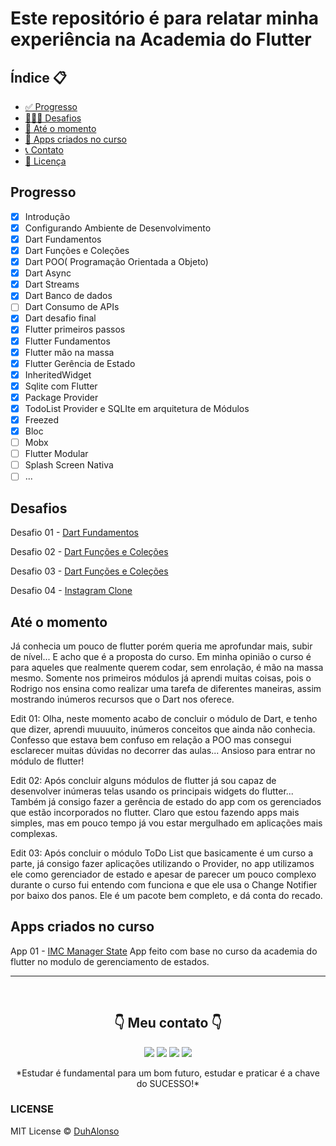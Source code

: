 <h1>Este repositório é para relatar minha experiência na Academia do Flutter </h1>

<h2>Índice 📋</h2>

   <p>

   - [✅ Progresso](#Progresso)
   - [👨🏽‍💻 Desafios](#Desafios)
   - [📅 Até o momento](#at%C3%A9-o-momento)
   - [📲 Apps criados no curso](#Apps-criados-no-curso)
   - [📞 Contato](#-Meu-contato-)
   - [📝 Licença](#LICENSE)

   </p>

<h2>Progresso</h2>

- [x] Introdução
- [x] Configurando Ambiente de Desenvolvimento
- [x] Dart Fundamentos
- [x] Dart Funções e Coleções
- [x] Dart POO( Programação Orientada a Objeto)
- [X] Dart Async
- [X] Dart Streams
- [x] Dart Banco de dados
- [ ] Dart Consumo de APIs
- [x] Dart desafio final
- [x] Flutter primeiros passos
- [x] Flutter Fundamentos
- [x] Flutter mão na massa
- [x] Flutter Gerência de Estado
- [x] InheritedWidget
- [x] Sqlite com Flutter
- [x] Package Provider
- [x] TodoList Provider e SQLIte em arquitetura de Módulos
- [x] Freezed
- [x] Bloc
- [ ] Mobx
- [ ] Flutter Modular
- [ ] Splash Screen Nativa
- [ ] ...

<h2>Desafios</h2>

Desafio 01 - [Dart Fundamentos](https://github.com/DuhAlonso/academia_do_flutter/blob/main/lib/desafios/desafio01.dart)

Desafio 02 -  [Dart Funções e Coleções](https://github.com/DuhAlonso/academia_do_flutter/blob/main/lib/desafios/desafio01.dart)

Desafio 03 -  [Dart Funções e Coleções](https://github.com/DuhAlonso/academia_do_flutter/blob/main/lib/desafios/desafio%20final%20dart/desafio_final_dart.dart)

Desafio 04 -  [Instagram Clone](https://github.com/DuhAlonso/desafio_af_insta_clone)

<h2>Até o momento</h2>
<p>
Já conhecia um pouco de flutter porém queria me aprofundar mais, subir de nível... E acho que é a proposta do curso. Em minha opinião o curso é para aqueles que realmente querem codar, sem enrolação, é mão na massa mesmo. Somente nos primeiros módulos já aprendi muitas coisas, pois o Rodrigo nos ensina como realizar uma tarefa de diferentes maneiras, assim mostrando inúmeros recursos que o Dart nos oferece.

Edit 01: Olha, neste momento acabo de concluir o módulo de Dart, e tenho que dizer, aprendi muuuuito, inúmeros conceitos que ainda não conhecia. Confesso que estava bem confuso em relação a POO mas consegui esclarecer muitas dúvidas no decorrer das aulas... Ansioso para entrar no módulo de flutter!

Edit 02: Após concluir alguns módulos de flutter já sou capaz de desenvolver inúmeras telas usando os principais widgets do flutter... Também já consigo fazer a gerência de estado do app com os gerenciados que estão incorporados no flutter. Claro que estou fazendo apps mais simples, mas em pouco tempo já vou estar mergulhado em aplicações mais complexas.

Edit 03: Após concluir o módulo ToDo List que basicamente é um curso a parte, já consigo fazer aplicações utilizando o Provider, no app utilizamos ele como gerenciador de estado e apesar de parecer um pouco complexo durante o curso fui entendo com funciona e que ele usa o Change Notifier por baixo dos panos. Ele é um pacote bem completo, e dá conta do recado.
</p>

<h2>Apps criados no curso</h2>

App 01 -  [IMC Manager State](https://github.com/DuhAlonso/imc_manager_state_default)
App feito com base no curso da academia do flutter no modulo de gerenciamento de estados.

---

</br>

<p align="center">
<h2 align="center">👇 Meu contato 👇</h2> 
  </p>
  <p align="center">
  <a href="https://instagram.com/duhalonsoo" target="_blank"><img src="https://img.shields.io/badge/-Instagram-%23E4405F?style=for-the-badge&logo=instagram&logoColor=white" target="_blank"></a>
  <a href="https://t.me/duhalonso" target="_blank"><img src="https://img.shields.io/badge/Telegram-2CA5E0?style=for-the-badge&logo=telegram&logoColor=white" target="_blank"></a> 
  <a href = "mailto:duhalonso.dev@gmail.com"><img src="https://img.shields.io/badge/-Gmail-%23333?style=for-the-badge&logo=gmail&logoColor=white" target="_blank"></a>
  <a href="https://www.linkedin.com/in/eduardo-alonso-685509b7" target="_blank"><img src="https://img.shields.io/badge/-LinkedIn-%230077B5?style=for-the-badge&logo=linkedin&logoColor=white" target="_blank"></a> 
</p>
<p align="center">
 *Estudar é fundamental para um bom futuro, estudar e praticar é a chave do SUCESSO!*

</p>

### LICENSE
MIT License © [DuhAlonso](https://github.com/DuhAlonso/basic_app_request_api/blob/master/LICENSE.md)
